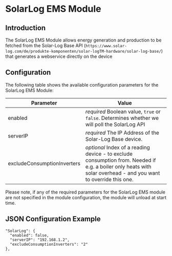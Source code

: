 # SolarLog EMS Module

## Introduction

The SolarLog EMS Module allows energy generation and production to be fetched from the Solar-Log Base API (```https://www.solar-log.com/de/produkte-komponenten/solar-logTM-hardware/solar-log-base/```) that generates a webservice directly on the device

## Configuration

The following table shows the available configuration parameters for the SolarLog EMS Module:

| **Parameter** | **Value** |
| ------------- | --------- |
| enabled       | *required* Boolean value, ```true``` or ```false```. Determines whether we will poll the SolarLog API |
| serverIP      | *required* The IP Address of the Solar-Log Base device. |
| excludeConsumptionInverters        | *optional* Index of a reading device - to exclude consumption from. Needed if e.g. a boiler only heats with solar overhead - and you want to override this one. |

Please note, if any of the required parameters for the SolarLog EMS module are not specified in the module configuration, the module will unload at start time.

## JSON Configuration Example

```
"SolarLog": {
  "enabled": false,
  "serverIP": "192.168.1.2",
  "excludeConsumptionInverters": "2"
}, 
```

